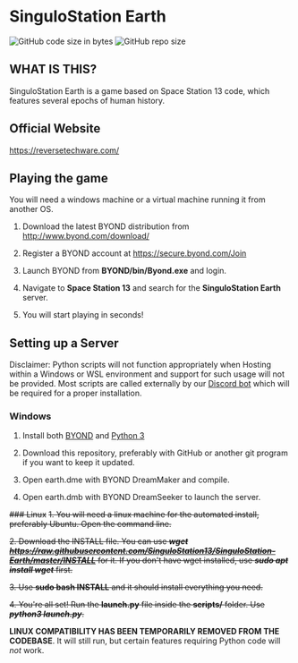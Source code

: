# SinguloStation Earth

![GitHub code size in bytes](https://img.shields.io/github/languages/code-size/SinguloStation13/SinguloStation-Earth.svg?style=flat)
![GitHub repo size](https://img.shields.io/github/repo-size/SinguloStation13/SinguloStation-Earth.svg?style=flat)

## WHAT IS THIS?

SinguloStation Earth is a game based on Space Station 13 code, which features several epochs of human history.

## Official Website
https://reversetechware.com/

## Playing the game
You will need a windows machine or a virtual machine running it from another OS.

1. Download the latest BYOND distribution from http://www.byond.com/download/

2. Register a BYOND account at https://secure.byond.com/Join

3. Launch BYOND from **BYOND/bin/Byond.exe** and login.

4. Navigate to **Space Station 13** and search for the **SinguloStation Earth** server.

5. You will start playing in seconds!


## Setting up a Server

Disclaimer:
Python scripts will not function appropriately when Hosting within a Windows or WSL environment and support for such usage will not be provided.
Most scripts are called externally by our [Discord bot](https://github.com/Valgorithms/Civilizationbot) which will be required for a proper installation.

### Windows
1. Install both [BYOND](https://www.byond.com/download/) and [Python 3](https://www.python.org/downloads/windows/)

2. Download this repository, preferably with GitHub or another git program if you want to keep it updated.

3. Open earth.dme with BYOND DreamMaker and compile.

4. Open earth.dmb with BYOND DreamSeeker to launch the server.


~~### Linux~~
~~1. You will need a linux machine for the automated install, preferably Ubuntu. Open the command line.~~
 
~~2. Download the INSTALL file. You can use ***wget https://raw.githubusercontent.com/SinguloStation13/SinguloStation-Earth/master/INSTALL*** for it. If you don't have wget installed, use ***sudo apt install wget*** first.~~

~~3. Use **sudo bash INSTALL** and it should install everything you need.~~

~~4. You're all set! Run the **launch.py** file inside the **scripts/** folder. Use ***python3 launch.py***.~~

**LINUX COMPATIBILITY HAS BEEN TEMPORARILY REMOVED FROM THE CODEBASE**. It will still run, but certain features requiring Python code will *not* work.